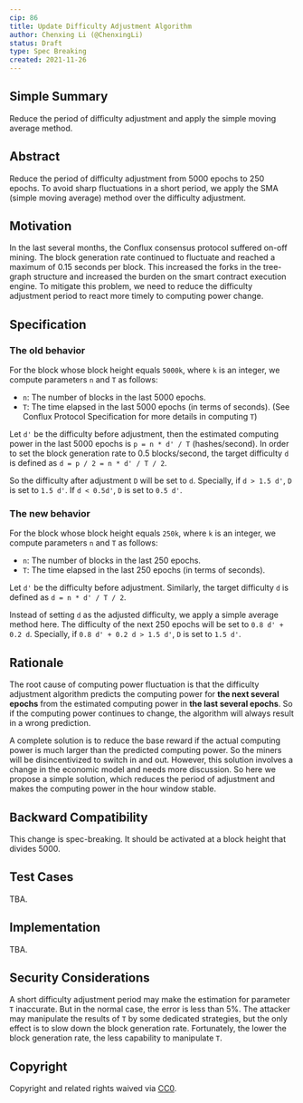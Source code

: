 ```yaml
---
cip: 86
title: Update Difficulty Adjustment Algorithm
author: Chenxing Li (@ChenxingLi)
status: Draft
type: Spec Breaking
created: 2021-11-26
---
```



## Simple Summary
Reduce the period of difficulty adjustment and apply the simple moving average method. 

## Abstract
Reduce the period of difficulty adjustment from 5000 epochs to 250 epochs. To avoid sharp fluctuations in a short period, we apply the SMA (simple moving average) method over the difficulty adjustment. 

## Motivation
In the last several months, the Conflux consensus protocol suffered on-off mining. The block generation rate continued to fluctuate and reached a maximum of 0.15 seconds per block. This increased the forks in the tree-graph structure and increased the burden on the smart contract execution engine. To mitigate this problem, we need to reduce the difficulty adjustment period to react more timely to computing power change. 

## Specification
### The old behavior 

For the block whose block height equals `5000k`, where `k` is an integer, we compute parameters `n` and `T` as follows:

- `n`: The number of blocks in the last 5000 epochs.
- `T`: The time elapsed in the last 5000 epochs (in terms of seconds). (See Conflux Protocol Specification for more details in computing `T`)

Let `d'` be the difficulty before adjustment, then the estimated computing power in the last 5000 epochs is `p = n * d' / T` (hashes/second). In order to set the block generation rate to 0.5 blocks/second, the target difficulty `d` is defined as `d = p / 2 = n * d' / T / 2`.

So the difficulty after adjustment  `D`  will be set to `d`. Specially, if `d > 1.5 d'`, `D` is set to `1.5 d'`. If `d < 0.5d'`, `D` is set to `0.5 d'`.

### The new behavior

For the block whose block height equals `250k`, where `k` is an integer, we compute parameters `n` and `T` as follows:

- `n`: The number of blocks in the last 250 epochs.
- `T`: The time elapsed in the last 250 epochs (in terms of seconds). 

Let `d'` be the difficulty before adjustment. Similarly, the target difficulty `d` is defined as `d = n * d' / T / 2`.

Instead of setting `d` as the adjusted difficulty, we apply a simple average method here. The difficulty of the next 250 epochs will be set to `0.8 d' + 0.2 d`. Specially, if `0.8 d' + 0.2 d > 1.5 d'`, `D` is set to `1.5 d'`. 

## Rationale
The root cause of computing power fluctuation is that the difficulty adjustment algorithm predicts the computing power for **the next several epochs** from the estimated computing power in **the last several epochs**. So if the computing power continues to change, the algorithm will always result in a wrong prediction. 

A complete solution is to reduce the base reward if the actual computing power is much larger than the predicted computing power. So the miners will be disincentivized to switch in and out. However, this solution involves a change in the economic model and needs more discussion. So here we propose a simple solution, which reduces the period of adjustment and makes the computing power in the hour window stable. 

## Backward Compatibility

This change is spec-breaking. It should be activated at a block height that divides 5000.

## Test Cases

TBA.

## Implementation

TBA.

## Security Considerations


A short difficulty adjustment period may make the estimation for parameter `T` inaccurate. But in the normal case, the error is less than 5%. The attacker may manipulate the results of `T` by some dedicated strategies, but the only effect is to slow down the block generation rate. Fortunately, the lower the block generation rate, the less capability to manipulate `T`.

## Copyright
Copyright and related rights waived via [CC0](https://creativecommons.org/publicdomain/zero/1.0/).
